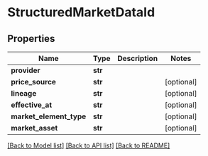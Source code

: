 # StructuredMarketDataId

## Properties
Name | Type | Description | Notes
------------ | ------------- | ------------- | -------------
**provider** | **str** |  | 
**price_source** | **str** |  | [optional] 
**lineage** | **str** |  | [optional] 
**effective_at** | **str** |  | [optional] 
**market_element_type** | **str** |  | [optional] 
**market_asset** | **str** |  | [optional] 

[[Back to Model list]](../README.md#documentation-for-models) [[Back to API list]](../README.md#documentation-for-api-endpoints) [[Back to README]](../README.md)


